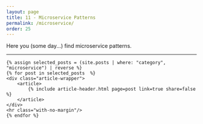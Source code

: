 ```yaml
---
layout: page
title: 11 - Microservice Patterns
permalink: /microservice/
order: 25
---
```


Here you (some day...) find microservice patterns.

<div id="search-results">
    <hr id="first-hr" class="with-no-margin"/>


    {% assign selected_posts = (site.posts | where: "category", "microservice") | reverse %}
    {% for post in selected_posts  %}
    <div class="article-wrapper">
        <article>
            {% include article-header.html page=post link=true share=false %}
        </article>
    </div>
    <hr class="with-no-margin"/>
    {% endfor %}
</div>
